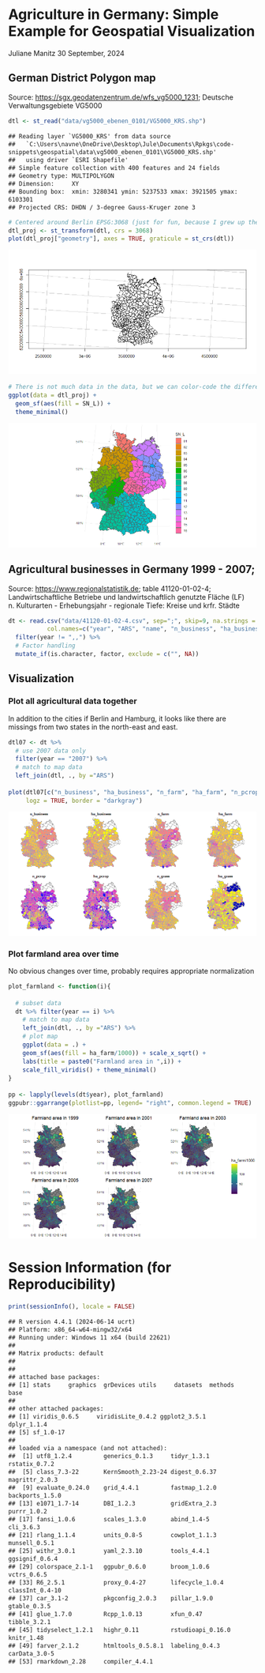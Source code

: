 Agriculture in Germany: Simple Example for Geospatial Visualization
================
Juliane Manitz
30 September, 2024

<!-- ## Libraries and settings -->

## German District Polygon map

Source: <https://sgx.geodatenzentrum.de/wfs_vg5000_1231>; Deutsche
Verwaltungsgebiete VG5000

``` r
dtl <- st_read("data/vg5000_ebenen_0101/VG5000_KRS.shp")
```

    ## Reading layer `VG5000_KRS' from data source 
    ##   `C:\Users\navne\OneDrive\Desktop\Jule\Documents\Rpkgs\code-snippets\geospatial\data\vg5000_ebenen_0101\VG5000_KRS.shp' 
    ##   using driver `ESRI Shapefile'
    ## Simple feature collection with 400 features and 24 fields
    ## Geometry type: MULTIPOLYGON
    ## Dimension:     XY
    ## Bounding box:  xmin: 3280341 ymin: 5237533 xmax: 3921505 ymax: 6103301
    ## Projected CRS: DHDN / 3-degree Gauss-Kruger zone 3

``` r
# Centered around Berlin EPSG:3068 (just for fun, because I grew up there)
dtl_proj <- st_transform(dtl, crs = 3068)
plot(dtl_proj["geometry"], axes = TRUE, graticule = st_crs(dtl))
```

![](geospatial_240108_files/figure-gfm/unnamed-chunk-1-1.png)<!-- -->

``` r
# There is not much data in the data, but we can color-code the different states
ggplot(data = dtl_proj) +  
  geom_sf(aes(fill = SN_L)) +
  theme_minimal() 
```

![](geospatial_240108_files/figure-gfm/unnamed-chunk-1-2.png)<!-- -->

## Agricultural businesses in Germany 1999 - 2007;

Source: <https://www.regionalstatistik.de>; table 41120-01-02-4;
Landwirtschaftliche Betriebe und landwirtschaftlich genutzte Fläche (LF)
n. Kulturarten - Erhebungsjahr - regionale Tiefe: Kreise und krfr.
Städte

``` r
dt <- read.csv("data/41120-01-02-4.csv", sep=";", skip=9, na.strings = c("-","."), 
           col.names=c("year", "ARS", "name", "n_business", "ha_business", "n_farm", "ha_farm", "n_pcrop", "ha_pcrop", "n_grass", "ha_grass")) %>% 
  filter(year != ",,") %>% 
  # Factor handling 
  mutate_if(is.character, factor, exclude = c("", NA)) 
```

## Visualization

### Plot all agricultural data together

In addition to the cities if Berlin and Hamburg, it looks like there are
missings from two states in the north-east and east.

``` r
dtl07 <- dt %>% 
  # use 2007 data only
  filter(year == "2007") %>% 
  # match to map data
  left_join(dtl, ., by ="ARS") 

plot(dtl07[c("n_business", "ha_business", "n_farm", "ha_farm", "n_pcrop", "ha_pcrop", "n_grass", "ha_grass")], 
     logz = TRUE, border = "darkgray")
```

![](geospatial_240108_files/figure-gfm/unnamed-chunk-3-1.png)<!-- -->

### Plot farmland area over time

No obvious changes over time, probably requires appropriate
normalization

``` r
plot_farmland <- function(i){

  # subset data 
  dt %>% filter(year == i) %>% 
    # match to map data
    left_join(dtl, ., by ="ARS") %>% 
    # plot map
    ggplot(data = .) +  
    geom_sf(aes(fill = ha_farm/1000)) + scale_x_sqrt() +
    labs(title = paste0("Farmland area in ",i)) + 
    scale_fill_viridis() + theme_minimal()
}

pp <- lapply(levels(dt$year), plot_farmland)
ggpubr::ggarrange(plotlist=pp, legend= "right", common.legend = TRUE)
```

![](geospatial_240108_files/figure-gfm/unnamed-chunk-4-1.png)<!-- -->

# Session Information (for Reproducibility)

``` r
print(sessionInfo(), locale = FALSE)
```

    ## R version 4.4.1 (2024-06-14 ucrt)
    ## Platform: x86_64-w64-mingw32/x64
    ## Running under: Windows 11 x64 (build 22621)
    ## 
    ## Matrix products: default
    ## 
    ## 
    ## attached base packages:
    ## [1] stats     graphics  grDevices utils     datasets  methods   base     
    ## 
    ## other attached packages:
    ## [1] viridis_0.6.5     viridisLite_0.4.2 ggplot2_3.5.1     dplyr_1.1.4      
    ## [5] sf_1.0-17        
    ## 
    ## loaded via a namespace (and not attached):
    ##  [1] utf8_1.2.4         generics_0.1.3     tidyr_1.3.1        rstatix_0.7.2     
    ##  [5] class_7.3-22       KernSmooth_2.23-24 digest_0.6.37      magrittr_2.0.3    
    ##  [9] evaluate_0.24.0    grid_4.4.1         fastmap_1.2.0      backports_1.5.0   
    ## [13] e1071_1.7-14       DBI_1.2.3          gridExtra_2.3      purrr_1.0.2       
    ## [17] fansi_1.0.6        scales_1.3.0       abind_1.4-5        cli_3.6.3         
    ## [21] rlang_1.1.4        units_0.8-5        cowplot_1.1.3      munsell_0.5.1     
    ## [25] withr_3.0.1        yaml_2.3.10        tools_4.4.1        ggsignif_0.6.4    
    ## [29] colorspace_2.1-1   ggpubr_0.6.0       broom_1.0.6        vctrs_0.6.5       
    ## [33] R6_2.5.1           proxy_0.4-27       lifecycle_1.0.4    classInt_0.4-10   
    ## [37] car_3.1-2          pkgconfig_2.0.3    pillar_1.9.0       gtable_0.3.5      
    ## [41] glue_1.7.0         Rcpp_1.0.13        xfun_0.47          tibble_3.2.1      
    ## [45] tidyselect_1.2.1   highr_0.11         rstudioapi_0.16.0  knitr_1.48        
    ## [49] farver_2.1.2       htmltools_0.5.8.1  labeling_0.4.3     carData_3.0-5     
    ## [53] rmarkdown_2.28     compiler_4.4.1
